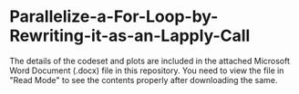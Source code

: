 # Parallelize-a-For-Loop-by-Rewriting-it-as-an-Lapply-Call

The details of the codeset and plots are included in the attached Microsoft Word Document (.docx) file in this repository. 
You need to view the file in "Read Mode" to see the contents properly after downloading the same.
